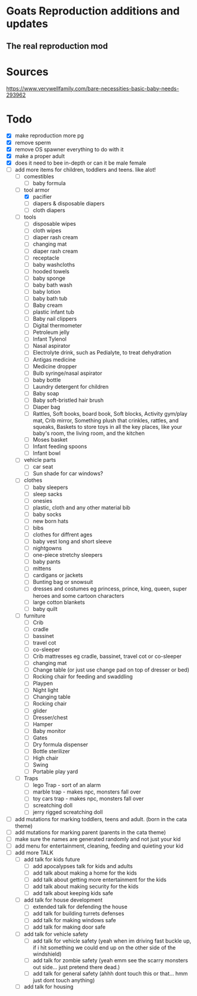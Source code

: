 # Goats Reproduction additions and updates
## The real reproduction mod


# Sources
https://www.verywellfamily.com/bare-necessities-basic-baby-needs-293962


# Todo
- [x] make reproduction more pg
- [x] remove sperm
- [x] remove OS spawner everything to do with it
- [x] make a proper adult
- [x] does it need to bee in-depth or can it be male female
- [ ] add more items for children, toddlers and teens. like alot!
  - [ ] comestibles
    - [ ] baby formula
  - [ ] tool armor
    - [x] pacifier
    - [ ] diapers & disposable diapers
    - [ ] cloth diapers
  - [ ] tools
    - [ ] disposable wipes
    - [ ] cloth wipes
    - [ ] diaper rash cream
    - [ ] changing mat
    - [ ] diaper rash cream
    - [ ] receptacle
    - [ ] baby washcloths
    - [ ] hooded towels
    - [ ] baby sponge
    - [ ] baby bath wash
    - [ ] baby lotion
    - [ ] baby bath tub
    - [ ] Baby cream
    - [ ] plastic infant tub
    - [ ] Baby nail clippers
    - [ ] Digital thermometer
    - [ ] Petroleum jelly
    - [ ] Infant Tylenol
    - [ ] Nasal aspirator
    - [ ] Electrolyte drink, such as Pedialyte, to treat dehydration
    - [ ] Antigas medicine
    - [ ] Medicine dropper
    - [ ] Bulb syringe/nasal aspirator
    - [ ] baby bottle
    - [ ] Laundry detergent for children
    - [ ] Baby soap
    - [ ] Baby soft-bristled hair brush
    - [ ] Diaper bag
    - [ ] Rattles, Soft books, board book, Soft blocks, Activity gym/play mat, Crib mirror, Something plush that crinkles, rattles, and squeaks, Baskets to store toys in all the key places, like your baby's room, the living room, and the kitchen
    - [ ] Moses basket
    - [ ] Infant feeding spoons
    - [ ] Infant bowl
  - [ ] vehicle parts
    - [ ] car seat
    - [ ] Sun shade for car windows?
  - [ ] clothes
    - [ ] baby sleepers
    - [ ] sleep sacks
    - [ ] onesies
    - [ ] plastic, cloth and any other material bib
    - [ ] baby socks
    - [ ] new born hats
    - [ ] bibs
    - [ ] clothes for diffrent ages
    - [ ] baby vest long and short sleeve
    - [ ] nightgowns
    - [ ] one-piece stretchy sleepers
    - [ ] baby pants
    - [ ] mittens
    - [ ] cardigans or jackets
    - [ ] Bunting bag or snowsuit
    - [ ] dresses and costumes eg princess, prince, king, queen, super heroes and some cartoon characters
    - [ ] large cotton blankets
    - [ ] baby quilt
  - [ ] furniture
    - [ ] Crib
    - [ ] cradle
    - [ ] bassinet
    - [ ] travel cot
    - [ ] co-sleeper
    - [ ] Crib mattresses eg cradle, bassinet, travel cot or co-sleeper
    - [ ] changing mat
    - [ ] Change table (or just use change pad on top of dresser or bed)
    - [ ] Rocking chair for feeding and swaddling
    - [ ] Playpen
    - [ ] Night light
    - [ ] Changing table
    - [ ] Rocking chair
    - [ ] glider
    - [ ] Dresser/chest
    - [ ] Hamper
    - [ ] Baby monitor
    - [ ] Gates
    - [ ] Dry formula dispenser
    - [ ] Bottle sterilizer
    - [ ] High chair
    - [ ] Swing
    - [ ] Portable play yard
  - [ ] Traps
    - [ ] lego Trap - sort of an alarm
    - [ ] marble trap - makes npc, monsters fall over
    - [ ] toy cars trap - makes npc, monsters fall over
    - [ ] screatching doll
    - [ ] jerry rigged screatching doll
- [ ] add mutations for marking toddlers, teens and adult. (born in the cata theme)
- [ ] add mutations for marking parent (parents in the cata theme)
- [ ] make sure the names are generated randomly and not just your kid
- [ ] add menu for entertainment, cleaning, feeding and quieting your kid
- [ ] add more TALK
    - [ ] add talk for kids future
        - [ ] add apocalypses talk for kids and adults
        - [ ] add talk about making a home for the kids
        - [ ] add talk about getting more entertainment for the kids
        - [ ] add talk about making security for the kids
        - [ ] add talk about keeping kids safe
    - [ ] add talk for house development
        - [ ] extended talk for defending the house
        - [ ] add talk for building turrets defenses
        - [ ] add talk for making windows safe
        - [ ] add talk for making door safe
    - [ ] add talk for vehicle safety
        - [ ] add talk for vehicle safety (yeah when im driving fast buckle up, if i hit something we could end up on the other side of the windshield)
        - [ ] add talk for zombie safety (yeah emm see the scarry monsters out side... just pretend there dead.)
        - [ ] add talk for general safety (ahhh dont touch this or that... hmm just dont touch anything)
  	- [ ] add talk for housing
